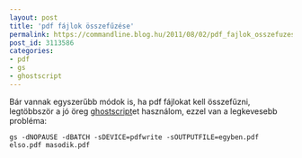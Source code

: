 ```yaml
---
layout: post
title: 'pdf fájlok összefűzése'
permalink: https://commandline.blog.hu/2011/08/02/pdf_fajlok_osszefuzese_1
post_id: 3113586
categories: 
- pdf
- gs
- ghostscript
---
```


Bár vannak egyszerűbb módok is, ha pdf fájlokat kell összefűzni, legtöbbször a jó öreg 
[ghostscript](http://pages.cs.wisc.edu/~ghost/)et használom, ezzel van a legkevesebb probléma: 
```
gs -dNOPAUSE -dBATCH -sDEVICE=pdfwrite -sOUTPUTFILE=egyben.pdf elso.pdf masodik.pdf
```